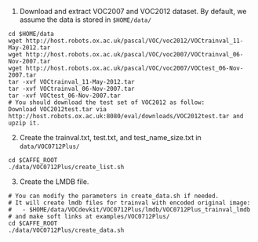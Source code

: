 1. Download and extract VOC2007 and VOC2012 dataset. By default, we assume the data is stored in `$HOME/data/`
  ```Shell
  cd $HOME/data
  wget http://host.robots.ox.ac.uk/pascal/VOC/voc2012/VOCtrainval_11-May-2012.tar
  wget http://host.robots.ox.ac.uk/pascal/VOC/voc2007/VOCtrainval_06-Nov-2007.tar
  wget http://host.robots.ox.ac.uk/pascal/VOC/voc2007/VOCtest_06-Nov-2007.tar
  tar -xvf VOCtrainval_11-May-2012.tar
  tar -xvf VOCtrainval_06-Nov-2007.tar
  tar -xvf VOCtest_06-Nov-2007.tar
  # You should download the test set of VOC2012 as follow:
  Download VOC2012test.tar via http://host.robots.ox.ac.uk:8080/eval/downloads/VOC2012test.tar and upzip it.
  ```  

2. Create the trainval.txt, test.txt, and test_name_size.txt in `data/VOC0712Plus/`
  ```Shell
  cd $CAFFE_ROOT
  ./data/VOC0712Plus/create_list.sh
  ```

3. Create the LMDB file.
  ```Shell
  # You can modify the parameters in create_data.sh if needed.
  # It will create lmdb files for trainval with encoded original image:
  #   - $HOME/data/VOCdevkit/VOC0712Plus/lmdb/VOC0712Plus_trainval_lmdb
  # and make soft links at examples/VOC0712Plus/
  cd $CAFFE_ROOT
  ./data/VOC0712Plus/create_data.sh
  ```
